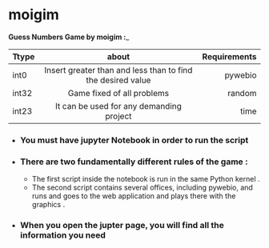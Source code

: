 # moigim


________Guess Numbers Game by moigim  :_________




| Ttype   |      about     |  Requirements |
|----------|:-------------:|------:|
| int0 |  Insert greater than and less than to find the desired value | pywebio |
| int32 |    Game fixed of all problems  |   random |
| int23 | It can be used for any demanding project |    time |


- ### You must have jupyter Notebook in order to run the script
- ### There are two fundamentally different rules of the game :
    - The first script inside the notebook is run in the same Python kernel .
    - The second script contains several offices, including pywebio, and runs and goes to the web application and plays there with the graphics .
- ### When you open the jupter page, you will find all the information you need

